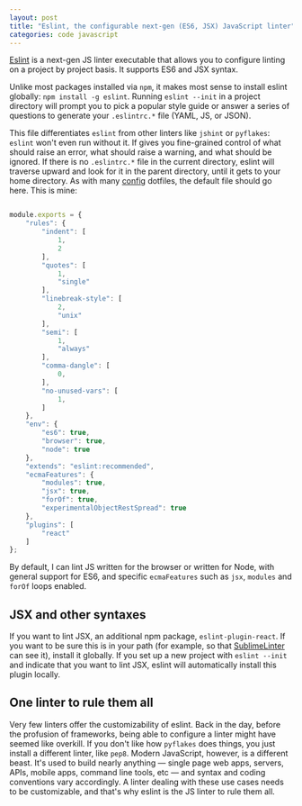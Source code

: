 ```yaml
---
layout: post
title: "Eslint, the configurable next-gen (ES6, JSX) JavaScript linter"
categories: code javascript
---
```


[Eslint](https://github.com/eslint/eslint) is a next-gen JS linter executable that allows you to configure linting on a project by project basis. It supports ES6 and JSX syntax.

Unlike most packages installed via `npm`, it makes most sense to install eslint globally: `npm install -g eslint`. Running `eslint --init` in a project directory will prompt you to pick a popular style guide or answer a series of questions to generate your `.eslintrc.*` file (YAML, JS, or JSON).

This file differentiates `eslint` from other linters like `jshint` or `pyflakes`: `eslint` won't even run without it. If gives you fine-grained control of what should raise an error, what should raise a warning, and what should be ignored. If there is no `.eslintrc.*` file in the current directory, eslint will traverse upward and look for it in the parent directory, until it gets to your home directory. As with many [config](http://eslint.org/docs/user-guide/configuring) dotfiles, the default file should go here. This is mine:

~~~js

module.exports = {
    "rules": {
        "indent": [
            1,
            2
        ],
        "quotes": [
            1,
            "single"
        ],
        "linebreak-style": [
            2,
            "unix"
        ],
        "semi": [
            1,
            "always"
        ],
        "comma-dangle": [
            0,
        ],
        "no-unused-vars": [
            1,
        ]
    },
    "env": {
        "es6": true,
        "browser": true,
        "node": true
    },
    "extends": "eslint:recommended",
    "ecmaFeatures": {
        "modules": true,
        "jsx": true,
        "forOf": true,
        "experimentalObjectRestSpread": true
    },
    "plugins": [
        "react"
    ]
};

~~~

By default, I can lint JS written for the browser or written for Node, with general support for ES6, and specific `ecmaFeatures` such as `jsx`, `modules` and `forOf` loops enabled.

## JSX and other syntaxes
If you want to lint JSX, an additional npm package, `eslint-plugin-react`. If you want to be sure this is in your path (for example, so that [SublimeLinter](../sublime-text/sublime-linter) can see it), install it globally. If you set up a new project with `eslint --init` and indicate that you want to lint JSX, eslint will automatically install this plugin locally.

## One linter to rule them all
Very few linters offer the customizability of eslint. Back in the day, before the profusion of frameworks, being able to configure a linter might have seemed like overkill. If you don't like how `pyflakes` does things, you just install a different linter, like `pep8`. Modern JavaScript, however, is a different beast. It's used to build nearly anything &mdash; single page web apps, servers, APIs, mobile apps, command line tools, etc &mdash; and syntax and coding conventions vary accordingly. A linter dealing with these use cases needs to be customizable, and that's why eslint is the JS linter to rule them all.
